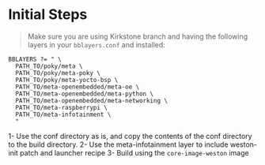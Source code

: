# Initial Steps

> Make sure you are using Kirkstone branch and having the following layers in your `bblayers.conf` and installed:
```
BBLAYERS ?= " \
  PATH_TO/poky/meta \
  PATH_TO/poky/meta-poky \
  PATH_TO/poky/meta-yocto-bsp \
  PATH_TO/meta-openembedded/meta-oe \
  PATH_TO/meta-openembedded/meta-python \
  PATH_TO/meta-openembedded/meta-networking \
  PATH_TO/meta-raspberrypi \
  PATH_TO/meta-infotainment \
  "
```

1- Use the conf directory as is, and copy the contents of the conf directory to the build directory.
2- Use the meta-infotainment layer to include weston-init patch and launcher recipe
3- Build using the `core-image-weston` image